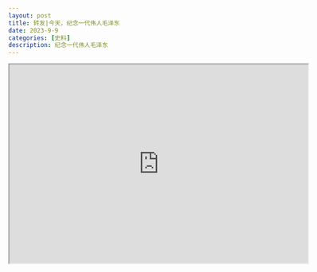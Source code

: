 ```yaml
---
layout: post
title: 转发|今天，纪念一代伟人毛泽东
date: 2023-9-9
categories: [史料]
description: 纪念一代伟人毛泽东
---
```


<iframe src="https://baijiahao.baidu.com/s?id=1776553471145763802&wfr=spider&for=pc"
width="600" height="400"
frameborder="1"
scrolling="yes"
seamless>
</iframe>
